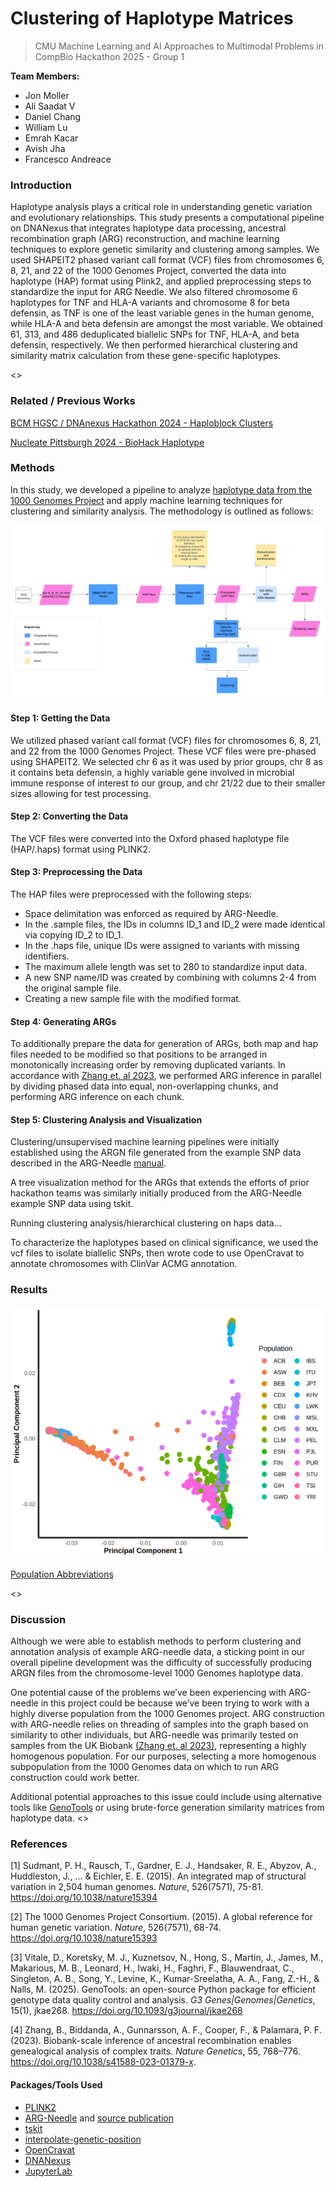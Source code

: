 # Clustering of Haplotype Matrices

> CMU Machine Learning and AI Approaches to Multimodal Problems in CompBio Hackathon 2025 - Group 1

**Team Members:** 

- Jon Moller
- Ali Saadat V
- Daniel Chang
- William Lu
- Emrah Kacar
- Avish Jha
- Francesco Andreace

### Introduction

Haplotype analysis plays a critical role in understanding genetic variation and evolutionary relationships. This study presents a computational pipeline on DNANexus that integrates haplotype data processing, ancestral recombination graph (ARG) reconstruction, and machine learning techniques to explore genetic similarity and clustering among samples. We used SHAPEIT2 phased variant call format (VCF) files from chromosomes 6, 8, 21, and 22 of the 1000 Genomes Project, converted the data into haplotype (HAP) format using Plink2, and applied preprocessing steps to standardize the input for ARG Needle. We also filtered chromosome 6 haplotypes for TNF and HLA-A variants and chromosome 8 for beta defensin, as TNF is one of the least variable genes in the human genome, while HLA-A and beta defensin are amongst the most variable. We obtained 61, 313, and 486 deduplicated biallelic SNPs for TNF, HLA-A, and beta defensin, respectively. We then performed hierarchical clustering and similarity matrix calculation from these gene-specific haplotypes.

<<TBD>>

### Related / Previous Works

[BCM HGSC / DNAnexus Hackathon 2024 - Haploblock Clusters](https://github.com/collaborativebioinformatics/Haploblock_Clusters)


[Nucleate Pittsburgh 2024 - BioHack Haplotype](https://github.com/ShijieTang/BioHack_Haplotype)

### Methods

In this study, we developed a pipeline to analyze [haplotype data from the 1000 Genomes Project](https://ftp.1000genomes.ebi.ac.uk/vol1/ftp/release/20130502/) and apply machine learning techniques for clustering and similarity analysis. The methodology is outlined as follows:

![image](flowchart.png)

#### Step 1: Getting the Data

We utilized phased variant call format (VCF) files for chromosomes 6, 8, 21, and 22 from the 1000 Genomes Project. These VCF files were pre-phased using SHAPEIT2. We selected chr 6 as it was used by prior groups, chr 8 as it contains beta defensin, a highly variable gene involved in microbial immune response of interest to our group, and chr 21/22 due to their smaller sizes allowing for test processing.

#### Step 2: Converting the Data

The VCF files were converted into the Oxford phased haplotype file (HAP/.haps) format using PLINK2. 

#### Step 3: Preprocessing the Data

The HAP files were preprocessed with the following steps:

- Space delimitation was enforced as required by ARG-Needle.
- In the .sample files, the IDs in columns ID_1 and ID_2 were made identical via copying ID_2 to ID_1.
- In the .haps file, unique IDs were assigned to variants with missing identifiers.
- The maximum allele length was set to 280 to standardize input data.
- A new SNP name/ID was created by combining with columns 2-4 from the original sample file.
- Creating a new sample file with the modified format.

#### Step 4: Generating ARGs

To additionally prepare the data for generation of ARGs, both map and hap files needed to be modified so that positions to be arranged in monotonically increasing order by removing duplicated variants. In accordance with [Zhang et. al 2023](https://www.nature.com/articles/s41588-023-01379-x), we performed ARG inference in parallel by dividing phased data into equal, non-overlapping chunks, and performing ARG inference on each chunk.

#### Step 5: Clustering Analysis and Visualization

Clustering/unsupervised machine learning pipelines were initially established using the ARGN file generated from the example SNP data described in the ARG-Needle [manual](https://palamaralab.github.io/software/argneedle/manual/#quickstart).

A tree visualization method for the ARGs that extends the efforts of prior hackathon teams was similarly initially produced from the ARG-Needle example SNP data using tskit.

Running clustering analysis/hierarchical clustering on haps data...

To characterize the haplotypes based on clinical significance, we used the vcf files to isolate biallelic SNPs, then wrote code to use OpenCravat to annotate chromosomes with ClinVar ACMG annotation.

### Results

![image](1000g_pca.webp)

[Population Abbreviations](https://ftp.1000genomes.ebi.ac.uk/vol1/ftp/README_populations.md)

<<TBD>>

### Discussion

Although we were able to establish methods to perform clustering and annotation analysis of example ARG-needle data, a sticking point in our overall pipeline development was the difficulty of successfully producing ARGN files from the chromosome-level 1000 Genomes haplotype data.

One potential cause of the problems we’ve been experiencing with ARG-needle in this project could be because we’ve been trying to work with a highly diverse population from the 1000 Genomes project. ARG construction with ARG-needle relies on threading of samples into the graph based on similarity to other individuals, but ARG-needle was primarily tested on samples from the UK Biobank [(Zhang et. al 2023)](https://www.nature.com/articles/s41588-023-01379-x), representing a highly homogenous population. For our purposes, selecting a more homogenous subpopulation from the 1000 Genomes data on which to run ARG construction could work better.

Additional potential approaches to this issue could include using alternative tools like [GenoTools](https://github.com/dvitale199/GenoTools) or using brute-force generation similarity matrices from haplotype data.
<<TBD>>

### References

[1] Sudmant, P. H., Rausch, T., Gardner, E. J., Handsaker, R. E., Abyzov, A., Huddleston, J., ... & Eichler, E. E. (2015). An integrated map of structural variation in 2,504 human genomes. *Nature*, 526(7571), 75-81. https://doi.org/10.1038/nature15394

[2] The 1000 Genomes Project Consortium. (2015). A global reference for human genetic variation. *Nature*, 526(7571), 68-74. https://doi.org/10.1038/nature15393

[3] Vitale, D., Koretsky, M. J., Kuznetsov, N., Hong, S., Martin, J., James, M., Makarious, M. B., Leonard, H., Iwaki, H., Faghri, F., Blauwendraat, C., Singleton, A. B., Song, Y., Levine, K., Kumar-Sreelatha, A. A., Fang, Z.-H., & Nalls, M. (2025). GenoTools: an open-source Python package for efficient genotype data quality control and analysis. *G3 Genes|Genomes|Genetics*, 15(1), jkae268. https://doi.org/10.1093/g3journal/jkae268

[4] Zhang, B., Biddanda, A., Gunnarsson, A. F., Cooper, F., & Palamara, P. F. (2023). Biobank-scale inference of ancestral recombination enables genealogical analysis of complex traits. *Nature Genetics*, 55, 768–776. https://doi.org/10.1038/s41588-023-01379-x.

#### Packages/Tools Used

- [PLINK2](https://www.cog-genomics.org/plink/2.0/)
- [ARG-Needle](https://palamaralab.github.io/software/argneedle/) and [source publication](https://www.nature.com/articles/s41588-023-01379-x)
- [tskit](https://tskit.dev/tskit/docs/stable/introduction.html)
- [interpolate-genetic-position](https://github.com/lightning-auriga/interpolate-genetic-position)
- [OpenCravat](https://docs.opencravat.org/en/latest/)
- [DNANexus](https://platform.dnanexus.com/)
- [JupyterLab](https://jupyter.org/)
